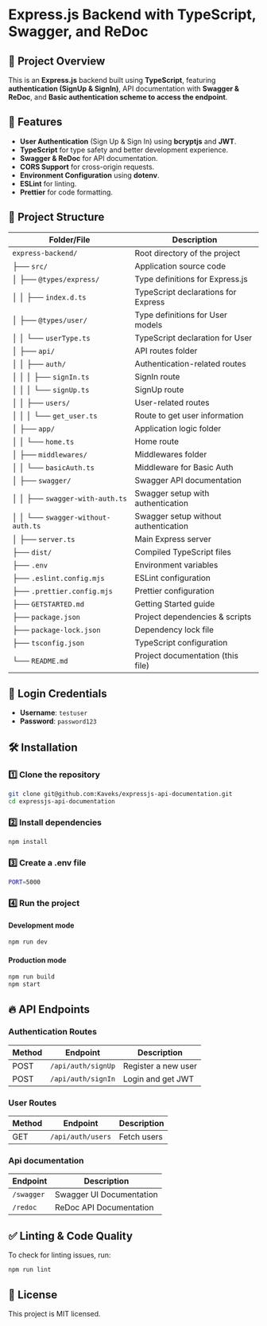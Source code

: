 # Express.js Backend with TypeScript, Swagger, and ReDoc

## 📌 Project Overview

This is an **Express.js** backend built using **TypeScript**, featuring **authentication (SignUp & SignIn)**, API documentation with **Swagger & ReDoc**, and **Basic authentication scheme to access the endpoint**.

## 🚀 Features

- **User Authentication** (Sign Up & Sign In) using **bcryptjs** and **JWT**.
- **TypeScript** for type safety and better development experience.
- **Swagger & ReDoc** for API documentation.
- **CORS Support** for cross-origin requests.
- **Environment Configuration** using **dotenv**.
- **ESLint** for linting.
- **Prettier** for code formatting.

## 📂 Project Structure

| Folder/File                       | Description                          |
| --------------------------------- | ------------------------------------ |
| `express-backend/`                | Root directory of the project        |
| ├── `src/`                        | Application source code              |
| │ ├── `@types/express/`           | Type definitions for Express.js      |
| │ │ ├── `index.d.ts`              | TypeScript declarations for Express  |
| │ ├── `@types/user/`              | Type definitions for User models     |
| │ │ └── `userType.ts`             | TypeScript declaration for User      |
| │ ├── `api/`                      | API routes folder                    |
| │ │ ├── `auth/`                   | Authentication-related routes        |
| │ │ │ ├── `signIn.ts`             | SignIn route                         |
| │ │ │ └── `signUp.ts`             | SignUp route                         |
| │ │ ├── `users/`                  | User-related routes                  |
| │ │ │ └── `get_user.ts`           | Route to get user information        |
| │ ├── `app/`                      | Application logic folder             |
| │ │ └── `home.ts`                 | Home route                           |
| │ ├── `middlewares/`              | Middlewares folder                   |
| │ │ └── `basicAuth.ts`            | Middleware for Basic Auth            |
| │ ├── `swagger/`                  | Swagger API documentation            |
| │ │ ├── `swagger-with-auth.ts`    | Swagger setup with authentication    |
| │ │ └── `swagger-without-auth.ts` | Swagger setup without authentication |
| │ ├── `server.ts`                 | Main Express server                  |
| ├── `dist/`                       | Compiled TypeScript files            |
| ├── `.env`                        | Environment variables                |
| ├── `.eslint.config.mjs`          | ESLint configuration                 |
| ├── `.prettier.config.mjs`        | Prettier configuration               |
| ├── `GETSTARTED.md`               | Getting Started guide                |
| ├── `package.json`                | Project dependencies & scripts       |
| ├── `package-lock.json`           | Dependency lock file                 |
| ├── `tsconfig.json`               | TypeScript configuration             |
| └── `README.md`                   | Project documentation (this file)    |

## 🔑 Login Credentials

- **Username**: `testuser`
- **Password**: `password123`

## 🛠 Installation

### 1️⃣ Clone the repository

```sh
git clone git@github.com:Kaveks/expressjs-api-documentation.git
cd expressjs-api-documentation
```

### 2️⃣ Install dependencies

```sh
npm install
```

### 3️⃣ Create a **.env** file

```sh
PORT=5000

```

### 4️⃣ Run the project

#### Development mode

```sh
npm run dev
```

#### Production mode

```sh
npm run build
npm start
```

## 🔥 API Endpoints

### Authentication Routes

| Method | Endpoint           | Description         |
| ------ | ------------------ | ------------------- |
| POST   | `/api/auth/signUp` | Register a new user |
| POST   | `/api/auth/signIn` | Login and get JWT   |

### User Routes

| Method | Endpoint          | Description |
| ------ | ----------------- | ----------- |
| GET    | `/api/auth/users` | Fetch users |

### Api documentation

| Endpoint   | Description              |
| ---------- | ------------------------ |
| `/swagger` | Swagger UI Documentation |
| `/redoc`   | ReDoc API Documentation  |

## ✅ Linting & Code Quality

To check for linting issues, run:

```sh
npm run lint
```

## 📝 License

This project is MIT licensed.
